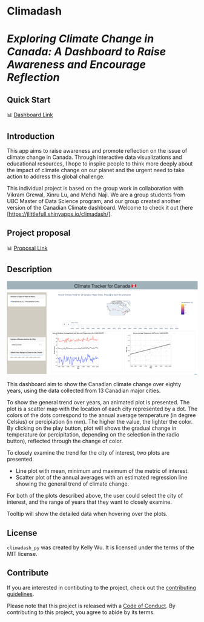# Climadash
***Exploring Climate Change in Canada: A Dashboard to Raise Awareness and Encourage Reflection***
===

## Quick Start
📊 [Dashboard Link](https://climadash-ca.onrender.com)

## Introduction
This app aims to raise awareness and promote reflection on the issue of climate change in Canada. Through interactive data visualizations and educational resources, I hope to inspire people to think more deeply about the impact of climate change on our planet and the urgent need to take action to address this global challenge. 

This individual project is based on the group work in collaboration with Vikram Grewal, Xinru Lu, and Mehdi Naji. We are a group students from UBC Master of Data Science program, and our group created another version of the Canadian Climate dashboard. Welcome to check it out (here [https://jlittlefull.shinyapps.io/climadash/].

 

## Project proposal
📊 [Proposal Link](https://github.com/UBC-MDS/climadash/blob/main/report/proposal.md)


## Description

![pic](/data/screenshot.png)

This dashboard aim to show the Canadian climate change over eighty years, using the data collected from 13 Canadian major cities. 

To show the general trend over years, an animated plot is presented. The plot is a scatter map with the location of each city represented by a dot. The colors of the dots correspond to the annual average temperature (in degree Celsius) or percipiation (in mm). The higher the value, the lighter the color. By clicking on the play button, plot will shows the gradual change in temperature (or percipitation, depending on the selection in the radio button), reflected through the change of color. 

To closely examine the trend for the city of interest, two plots are presented.
- Line plot with mean, minimum and maximum of the metric of interest.
- Scatter plot of the annual averages with an estimated regression line showing the general trend of climate change.

For both of the plots described above, the user could select the city of interest, and the range of years that they want to closely examine.

Tooltip will show the detailed data when hovering over the plots. 


## License

`climadash_py` was created by Kelly Wu.
It is licensed under the terms of the MIT license.

## Contribute

If you are interested in contibuting to the project, check out the [contributing guidelines](https://github.com/kellywujy/climadash_py/blob/main/CONTRIBUTING.md). 

Please note that this project is released with a [Code of Conduct](https://github.com/kellywujy/climadash_py/blob/main/CONDUCT.md). By contributing to this project, you agree to abide by its terms.

